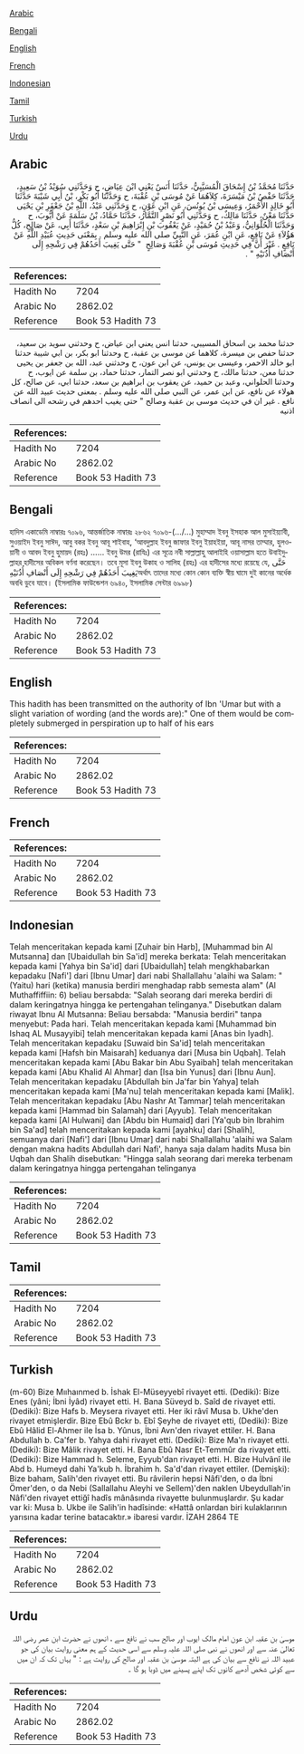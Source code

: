 [Arabic](#arabic)

[Bengali](#bengali)

[English](#english)

[French](#french)

[Indonesian](#indonesian)

[Tamil](#tamil)

[Turkish](#turkish)

[Urdu](#urdu)

## Arabic


<div dir="rtl" lang="ar" style={{fontSize:'larger',backgroundColor:'#f8f9fa',padding:20}}>
حَدَّثَنَا مُحَمَّدُ بْنُ إِسْحَاقَ الْمُسَيَّبِيُّ، حَدَّثَنَا أَنَسٌ يَعْنِي ابْنَ عِيَاضٍ، ح وَحَدَّثَنِي سُوَيْدُ بْنُ سَعِيدٍ، حَدَّثَنَا حَفْصُ بْنُ مَيْسَرَةَ، كِلاَهُمَا عَنْ مُوسَى بْنِ عُقْبَةَ، ح وَحَدَّثَنَا أَبُو بَكْرِ، بْنُ أَبِي شَيْبَةَ حَدَّثَنَا أَبُو خَالِدٍ الأَحْمَرُ، وَعِيسَى بْنُ يُونُسَ، عَنِ ابْنِ عَوْنٍ، ح وَحَدَّثَنِي عَبْدُ، اللَّهِ بْنُ جَعْفَرِ بْنِ يَحْيَى حَدَّثَنَا مَعْنٌ، حَدَّثَنَا مَالِكٌ، ح وَحَدَّثَنِي أَبُو نَصْرٍ التَّمَّارُ، حَدَّثَنَا حَمَّادُ، بْنُ سَلَمَةَ عَنْ أَيُّوبَ، ح وَحَدَّثَنَا الْحُلْوَانِيُّ، وَعَبْدُ بْنُ حُمَيْدٍ، عَنْ يَعْقُوبَ بْنِ إِبْرَاهِيمَ بْنِ سَعْدٍ، حَدَّثَنَا أَبِي، عَنْ صَالِحٍ، كُلُّ هَؤُلاَءِ عَنْ نَافِعٍ، عَنِ ابْنِ عُمَرَ، عَنِ النَّبِيِّ صلى الله عليه وسلم ‏.‏ بِمَعْنَى حَدِيثِ عُبَيْدِ اللَّهِ عَنْ نَافِعٍ ‏.‏ غَيْرَ أَنَّ فِي حَدِيثِ مُوسَى بْنِ عُقْبَةَ وَصَالِحٍ ‏ "‏ حَتَّى يَغِيبَ أَحَدُهُمْ فِي رَشْحِهِ إِلَى أَنْصَافِ أُذُنَيْهِ ‏"‏ ‏.‏
</div>
<div style={{backgroundColor:'#f8f9fa',padding:20, marginBottom: 10}}><table> <thead> <tr> <th>References:</th> <th></th> </tr> </thead> <tbody><tr><td>Hadith No</td><td>7204</td></tr><tr><td>Arabic No</td><td>2862.02</td></tr><tr><td>Reference</td><td>Book 53 Hadith 73</td></tr></tbody></table></div>


<div dir="rtl" lang="ar" style={{fontSize:'larger',backgroundColor:'#f8f9fa',padding:20}}>
حدثنا محمد بن اسحاق المسيبي، حدثنا انس يعني ابن عياض، ح وحدثني سويد بن سعيد، حدثنا حفص بن ميسرة، كلاهما عن موسى بن عقبة، ح وحدثنا ابو بكر، بن ابي شيبة حدثنا ابو خالد الاحمر، وعيسى بن يونس، عن ابن عون، ح وحدثني عبد، الله بن جعفر بن يحيى حدثنا معن، حدثنا مالك، ح وحدثني ابو نصر التمار، حدثنا حماد، بن سلمة عن ايوب، ح وحدثنا الحلواني، وعبد بن حميد، عن يعقوب بن ابراهيم بن سعد، حدثنا ابي، عن صالح، كل هولاء عن نافع، عن ابن عمر، عن النبي صلى الله عليه وسلم . بمعنى حديث عبيد الله عن نافع . غير ان في حديث موسى بن عقبة وصالح " حتى يغيب احدهم في رشحه الى انصاف اذنيه
</div>
<div style={{backgroundColor:'#f8f9fa',padding:20, marginBottom: 10}}><table> <thead> <tr> <th>References:</th> <th></th> </tr> </thead> <tbody><tr><td>Hadith No</td><td>7204</td></tr><tr><td>Arabic No</td><td>2862.02</td></tr><tr><td>Reference</td><td>Book 53 Hadith 73</td></tr></tbody></table></div>

## Bengali


<div dir="ltr" lang="bn" style={{fontSize:'larger',backgroundColor:'#f8f9fa',padding:20}}>
হাদিস একাডেমি নাম্বারঃ ৭০৯৬, আন্তর্জাতিক নাম্বারঃ ২৮৬২ ৭০৯৬-(…/...) মুহাম্মাদ ইবনু ইসহাক আল মুসাইয়্যাবী, সুওয়াইদ ইবনু সাঈদ, আবু বকর ইবনু আবূ শাইবাহ, ‘আবদুল্লাহ ইবনু জাফার ইবনু ইয়াহইয়া, আবূ নাসর তাম্মার, হুলওয়ানী ও আবদ ইবনু হুমায়দ (রহঃ) ...... ইবনু উমর (রাযিঃ) এর সূত্রে নবী সাল্লাল্লাহু আলাইহি ওয়াসাল্লাম হতে উবাইদুল্লাহর হাদীসের অবিকল বর্ণনা করেছেন। তবে মূসা ইবনু উকাহ ও সালিহ (রহঃ) এর হাদীসের মধ্যে রয়েছে যে, حَتَّى يَغِيبَ أَحَدُهُمْ فِي رَشْحِهِ إِلَى أَنْصَافِ أُذُنَيْهِঅর্থাৎ তাদের মধ্যে কোন কোন ব্যক্তি স্বীয় ঘামে দুই কানের অর্ধেক অবধি ডুবে যাবে। (ইসলামিক ফাউন্ডেশন ৬৯৪০, ইসলামিক সেন্টার ৬৯৯৮)
</div>
<div style={{backgroundColor:'#f8f9fa',padding:20, marginBottom: 10}}><table> <thead> <tr> <th>References:</th> <th></th> </tr> </thead> <tbody><tr><td>Hadith No</td><td>7204</td></tr><tr><td>Arabic No</td><td>2862.02</td></tr><tr><td>Reference</td><td>Book 53 Hadith 73</td></tr></tbody></table></div>

## English


<div dir="ltr" lang="en" style={{fontSize:'larger',backgroundColor:'#f8f9fa',padding:20}}>
This hadith has been transmitted on the authority of Ibn 'Umar but with a slight variation of wording (and the words are):" One of them would be completely submerged in perspiration up to half of his ears
</div>
<div style={{backgroundColor:'#f8f9fa',padding:20, marginBottom: 10}}><table> <thead> <tr> <th>References:</th> <th></th> </tr> </thead> <tbody><tr><td>Hadith No</td><td>7204</td></tr><tr><td>Arabic No</td><td>2862.02</td></tr><tr><td>Reference</td><td>Book 53 Hadith 73</td></tr></tbody></table></div>

## French


<div dir="ltr" lang="fr" style={{fontSize:'larger',backgroundColor:'#f8f9fa',padding:20}}>

</div>
<div style={{backgroundColor:'#f8f9fa',padding:20, marginBottom: 10}}><table> <thead> <tr> <th>References:</th> <th></th> </tr> </thead> <tbody><tr><td>Hadith No</td><td>7204</td></tr><tr><td>Arabic No</td><td>2862.02</td></tr><tr><td>Reference</td><td>Book 53 Hadith 73</td></tr></tbody></table></div>

## Indonesian


<div dir="ltr" lang="id" style={{fontSize:'larger',backgroundColor:'#f8f9fa',padding:20}}>
Telah menceritakan kepada kami [Zuhair bin Harb], [Muhammad bin Al Mutsanna] dan [Ubaidullah bin Sa'id] mereka berkata: Telah menceritakan kepada kami [Yahya bin Sa'id] dari [Ubaidullah] telah mengkhabarkan kepadaku [Nafi'] dari [Ibnu Umar] dari nabi Shallallahu 'alaihi wa Salam: "(Yaitu) hari (ketika) manusia berdiri menghadap rabb semesta alam" (Al Muthaffiffiin: 6) beliau bersabda: "Salah seorang dari mereka berdiri di dalam keringatnya hingga ke pertengahan telinganya." Disebutkan dalam riwayat Ibnu Al Mutsanna: Beliau bersabda: "Manusia berdiri" tanpa menyebut: Pada hari. Telah menceritakan kepada kami [Muhammad bin Ishaq AL Musayyibi] telah menceritakan kepada kami [Anas bin Iyadh]. Telah menceritakan kepadaku [Suwaid bin Sa'id] telah menceritakan kepada kami [Hafsh bin Maisarah] keduanya dari [Musa bin Uqbah]. Telah menceritakan kepada kami [Abu Bakar bin Abu Syaibah] telah menceritakan kepada kami [Abu Khalid Al Ahmar] dan [Isa bin Yunus] dari [Ibnu Aun]. Telah menceritakan kepadaku [Abdullah bin Ja'far bin Yahya] telah menceritakan kepada kami [Ma'nu] telah menceritakan kepada kami [Malik]. Telah menceritakan kepadaku [Abu Nashr At Tammar] telah menceritakan kepada kami [Hammad bin Salamah] dari [Ayyub]. Telah menceritakan kepada kami [Al Hulwani] dan [Abdu bin Humaid] dari [Ya'qub bin Ibrahim bin Sa'ad] telah menceritakan kepada kami [ayahku] dari [Shalih], semuanya dari [Nafi'] dari [Ibnu Umar] dari nabi Shallallahu 'alaihi wa Salam dengan makna hadits Abdullah dari Nafi', hanya saja dalam hadits Musa bin Uqbah dan Shalih disebutkan: "Hingga salah seorang dari mereka terbenam dalam keringatnya hingga pertengahan telinganya
</div>
<div style={{backgroundColor:'#f8f9fa',padding:20, marginBottom: 10}}><table> <thead> <tr> <th>References:</th> <th></th> </tr> </thead> <tbody><tr><td>Hadith No</td><td>7204</td></tr><tr><td>Arabic No</td><td>2862.02</td></tr><tr><td>Reference</td><td>Book 53 Hadith 73</td></tr></tbody></table></div>

## Tamil


<div dir="ltr" lang="ta" style={{fontSize:'larger',backgroundColor:'#f8f9fa',padding:20}}>

</div>
<div style={{backgroundColor:'#f8f9fa',padding:20, marginBottom: 10}}><table> <thead> <tr> <th>References:</th> <th></th> </tr> </thead> <tbody><tr><td>Hadith No</td><td>7204</td></tr><tr><td>Arabic No</td><td>2862.02</td></tr><tr><td>Reference</td><td>Book 53 Hadith 73</td></tr></tbody></table></div>

## Turkish


<div dir="ltr" lang="tr" style={{fontSize:'larger',backgroundColor:'#f8f9fa',padding:20}}>
(m-60) Bize Mııhaınmed b. İshak El-Müseyyebî rivayet etti. (Dediki): Bize Enes (yâni; İbni İyâd) rivayet etti. H. Bana Süveyd b. Saîd de rivayet etti. (Dediki): Bize Hafs b. Meysera rivayet etti. Her iki râvî Musa b. Ukhe'den rivayet etmişlerdir. Bize Ebû Bckr b. Ebî Şeyhe de rivayet etti, (Dediki): Bize Ebû Hâlid El-Ahmer ile İsa b. Yûnus, İbni Avn'den rivayet ettiler. H. Bana Abdullah b. Ca'fer b. Yahya dahi rivayet etti. (Dediki): Bize Ma'n rivayet etti. (Dediki): Bize Mâlik rivayet etti. H. Bana Ebû Nasr Et-Temmûr da rivayet etti. (Dediki): Bize Hammad h. Seleme, Eyyub'dan rivayet etti. H. Bize Hulvânî ile Abd b. Humeyd dahi Ya'kub h. İbrahim h. Sa'd'dan rivayet ettiler. (Demişki): Bize baham, Salih'den rivayet etti. Bu râvilerin hepsi Nâfi'den, o da İbni Ömer'den, o da Nebi (Sallallahu Aleyhi ve Sellem)'den naklen Ubeydullah'in Nâfi'den rivayet ettiğî hadîs mânâsında rivayette bulunmuşlardır. Şu kadar var ki: Musa b. Ukbe ile Salih'in hadîsinde: «Hattâ onlardan biri kulaklarının yarısına kadar terine batacaktır.» ibaresi vardır. İZAH 2864 TE
</div>
<div style={{backgroundColor:'#f8f9fa',padding:20, marginBottom: 10}}><table> <thead> <tr> <th>References:</th> <th></th> </tr> </thead> <tbody><tr><td>Hadith No</td><td>7204</td></tr><tr><td>Arabic No</td><td>2862.02</td></tr><tr><td>Reference</td><td>Book 53 Hadith 73</td></tr></tbody></table></div>

## Urdu


<div dir="rtl" lang="ur" style={{fontSize:'larger',backgroundColor:'#f8f9fa',padding:20}}>
موسیٰ بن عقبہ ابن عون امام مالک ایوب اور صالح سب نے نافع سے ، انھوں نے حضرت ابن عمر رضی اللہ تعالیٰ عنہ سے اور انھوں نے نبی صلی اللہ علیہ وسلم سے اسی حدیث کے ہم معنی روایت بیان کی جو عبید اللہ نے نافع سے بیان کی ہے البتہ موسیٰ بن عقبہ اور صالح کی روایت ہے : " یہاں تک کہ ان میں سے کوئی شخص آدھے کانوں تک اپنے پسینے میں ڈوبا ہو گا ۔
</div>
<div style={{backgroundColor:'#f8f9fa',padding:20, marginBottom: 10}}><table> <thead> <tr> <th>References:</th> <th></th> </tr> </thead> <tbody><tr><td>Hadith No</td><td>7204</td></tr><tr><td>Arabic No</td><td>2862.02</td></tr><tr><td>Reference</td><td>Book 53 Hadith 73</td></tr></tbody></table></div>